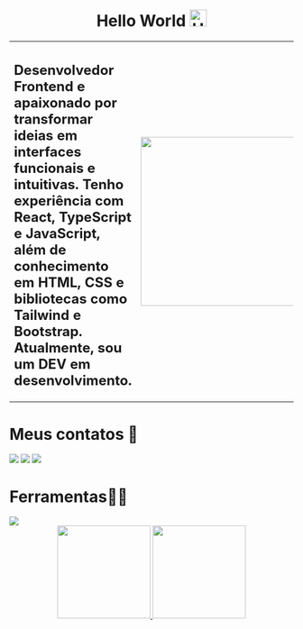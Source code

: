 <h1 align="center"> Hello World 
  <img src="https://raw.githubusercontent.com/Tarikul-Islam-Anik/Animated-Fluent-Emojis/master/Emojis/Hand%20gestures/Hand%20with%20Fingers%20Splayed%20Light%20Skin%20Tone.png" 
    alt="Hand with Fingers Splayed Light Skin Tone" 
    width="30" 
    height="30" />
</h1>


<table>
  <tr>
    <td>
      <h2>
        Desenvolvedor Frontend e apaixonado por transformar ideias em interfaces funcionais e intuitivas. Tenho experiência com React, TypeScript e JavaScript, além de conhecimento em HTML, CSS e bibliotecas como Tailwind e Bootstrap. Atualmente, sou um DEV em desenvolvimento.
      </h2>
    </td>
    <td>
      <img height="300" width="300" src="https://i.pinimg.com/originals/5a/5d/4c/5a5d4c5894fae6d2f807e5c5a330302a.gif" />
    </td>
  </tr>
</table>


<h1>Meus contatos 📲</h1>
<div>
  <a href="https://www.instagram.com/daviiisousa19/?__pwa=1" target="_blank"><img src="https://skillicons.dev/icons?i=instagram&theme=dark" /></a>
  <a href="https://www.linkedin.com/in/davi-sousa-alves/" target="_blank"><img src="https://skillicons.dev/icons?i=linkedin&theme=dark" /></a>
   <a href="https://drive.google.com/file/d/1EYr9pjbrplIlzoOEKSrBcRmSOddnit4B/view?usp=sharing" target="_blank"><img src="https://img.shields.io/badge/-CV-0078D4?style=flat-square&labelColor=0078D4&logo=readme&logoColor=white"/></a></a>
</div>
<h1>Ferramentas👨‍💻</h1>
   <img src="https://skillicons.dev/icons?i=html,css,js,ts,react,next,tailwind,git,nodejs,postgres,express&theme=dark" />

 <br> 

 <div align="center" >
  <a href="https://github.com/daviiisousa">
    <img height="165em" src="https://github-readme-stats.vercel.app/api?username=daviiisousa&show_icons=true&theme=radical"/>
    <img height="165em" src="https://github-readme-stats.vercel.app/api/top-langs/?username=daviiisousa&layout=compact&theme=radical"/>
  </a>
</div>

